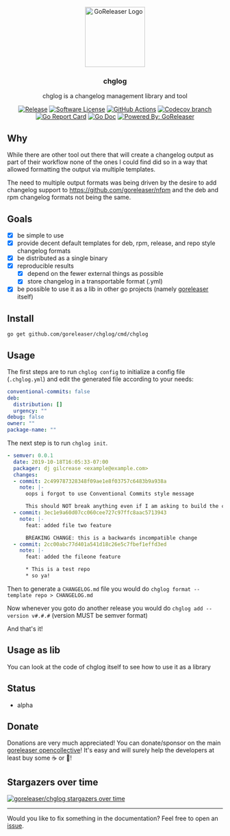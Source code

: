 <p align="center">
  <img alt="GoReleaser Logo" src="https://avatars2.githubusercontent.com/u/24697112?v=3&s=200" height="140" />
  <h3 align="center">chglog</h3>
  <p align="center">chglog is a changelog management library and tool</p>
  <p align="center">
    <a href="https://github.com/goreleaser/chglog/releases/latest"><img alt="Release" src="https://img.shields.io/github/release/goreleaser/chglog.svg?style=for-the-badge"></a>
    <a href="/LICENSE.md"><img alt="Software License" src="https://img.shields.io/badge/license-MIT-brightgreen.svg?style=for-the-badge"></a>
    <a href="https://github.com/goreleaser/chglog/actions?workflow=build"><img alt="GitHub Actions" src="https://img.shields.io/github/workflow/status/goreleaser/chglog/build?style=for-the-badge"></a>
    <a href="https://codecov.io/gh/goreleaser/chglog"><img alt="Codecov branch" src="https://img.shields.io/codecov/c/github/goreleaser/chglog/master.svg?style=for-the-badge"></a>
    <a href="https://goreportcard.com/report/github.com/goreleaser/chglog"><img alt="Go Report Card" src="https://goreportcard.com/badge/github.com/goreleaser/chglog?style=for-the-badge"></a>
    <a href="http://godoc.org/github.com/goreleaser/chglog"><img alt="Go Doc" src="https://img.shields.io/badge/godoc-reference-blue.svg?style=for-the-badge"></a>
    <a href="https://github.com/goreleaser"><img alt="Powered By: GoReleaser" src="https://img.shields.io/badge/powered%20by-goreleaser-green.svg?style=for-the-badge"></a>
  </p>
</p>

## Why

While there are other tool out there that will create a changelog output as part of their workflow none of the ones
I could find did so in a way that allowed formatting the output via multiple templates.

The need to multiple output formats was being driven by the desire to add changelog support to
https://github.com/goreleaser/nfpm and the deb and rpm changelog formats not being the same.

## Goals

* [x] be simple to use
* [x] provide decent default templates for deb, rpm, release, and repo style changelog formats
* [x] be distributed as a single binary
* [x] reproducible results
  * [x] depend on the fewer external things as possible
  * [x] store changelog in a transportable format (.yml)
* [x] be possible to use it as a lib in other go projects (namely [goreleaser](https://goreleaser.com) itself)

## Install
`go get github.com/goreleaser/chglog/cmd/chglog`

## Usage

The first steps are to run `chglog config` to initialize a config file (`.chglog.yml`) and edit
the generated file according to your needs:

```yaml
conventional-commits: false
deb:
  distribution: []
  urgency: ""
debug: false
owner: ""
package-name: ""

```

The next step is to run `chglog init`.
```yaml
- semver: 0.0.1
  date: 2019-10-18T16:05:33-07:00
  packager: dj gilcrease <example@example.com>
  changes:
  - commit: 2c499787328348f09ae1e8f03757c6483b9a938a
    note: |-
      oops i forgot to use Conventional Commits style message

      This should NOT break anything even if I am asking to build the changelog using Conventional Commits style message
  - commit: 3ec1e9a60d07cc060cee727c97ffc8aac5713943
    note: |-
      feat: added file two feature

      BREAKING CHANGE: this is a backwards incompatible change
  - commit: 2cc00abc77d401a541d18c26e5c7fbef1effd3ed
    note: |-
      feat: added the fileone feature

      * This is a test repo
      * so ya!
```

Then to generate a `CHANGELOG.md` file you would do `chglog format --template repo > CHANGELOG.md`

Now whenever you goto do another release you would do `chglog add --version v#.#.#` (version MUST be semver format)

And that's it!


## Usage as lib

You can look at the code of chglog itself to see how to use it as a library

## Status

* alpha

## Donate

Donations are very much appreciated! You can donate/sponsor on the main
[goreleaser opencollective](https://opencollective.com/goreleaser)! It's
easy and will surely help the developers at least buy some ☕️ or 🍺!

## Stargazers over time

[![goreleaser/chglog stargazers over time](https://starchart.cc/goreleaser/chglog.svg)](https://starchart.cc/goreleaser/chglog)

---

Would you like to fix something in the documentation? Feel free to open an [issue](https://github.com/goreleaser/chglog/issues).
